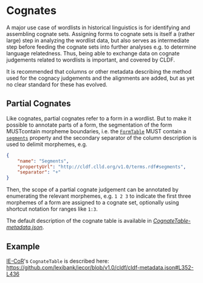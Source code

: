 # Cognates

A major use case of wordlists in historical linguistics is for identifying and assembling
cognate sets. Assigning forms to cognate sets is itself a (rather large) step
in analyzing the wordlist data, but also serves as intermediate step before
feeding the cognate sets into further analyses e.g. to determine language relatedness.
Thus, being able to exchange data on cognate judgements related to wordlists
is important, and covered by CLDF. 

It is recommended that columns or other metadata describing the method used
for the cognacy judgements and the alignments are added, but as yet no clear standard
for these has evolved.

## Partial Cognates

Like cognates, partial cognates refer to a form in a wordlist. But to make it
possible to annotate parts of a form, the segmentation of the form
MUSTcontain morpheme boundaries,
i.e. the [`FormTable`](../forms) MUST contain a [`segments`](http://cldf.clld.org/v1.0/terms.rdf#segments) 
property and the secondary separator of the column description is used to delimit morphemes, e.g.
```json
{
    "name": "Segments",
    "propertyUrl": "http://cldf.clld.org/v1.0/terms.rdf#segments",
    "separator": "+"
}
```
Then, the scope of a partial cognate judgement can be annotated by
enumerating the relevant morphemes, e.g. `1 2 3` to
indicate the first three morphemes of a form are assigned to a cognate set,
optionally using shortcut notation for ranges like `1:3`.

The default description of the cognate
table is available in [*CognateTable-metadata.json*](CognateTable-metadata.json).


## Example

[IE-CoR](https://iecor.clld.org/)'s `CognateTable` is described here: https://github.com/lexibank/iecor/blob/v1.0/cldf/cldf-metadata.json#L352-L436
